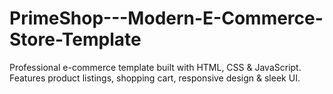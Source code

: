 # PrimeShop---Modern-E-Commerce-Store-Template
Professional e-commerce template built with HTML, CSS &amp; JavaScript. Features product listings, shopping cart, responsive design &amp; sleek UI.
